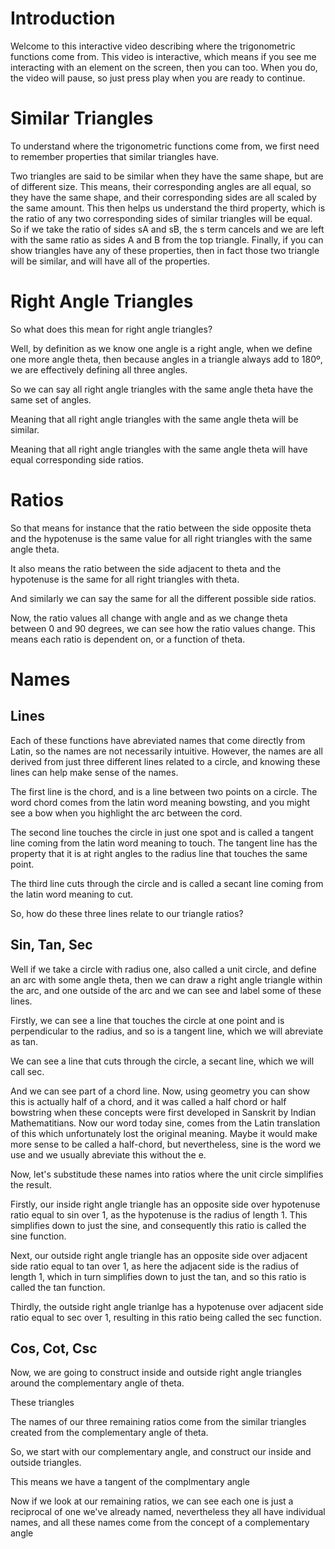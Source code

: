 
# Introduction
Welcome to this interactive video describing where the trigonometric functions come from. This video is interactive, which means if you see me interacting with an element on the screen, then you can too. When you do, the video will pause, so just press play when you are ready to continue.

# Similar Triangles
To understand where the trigonometric functions come from, we first need to remember properties that similar triangles have.

Two triangles are said to be similar when they have the same shape, but are of different size. This means, their corresponding angles are all equal, so they have the same shape, and their corresponding sides are all scaled by the same amount. This then helps us understand the third property, which is the ratio of any two corresponding sides of similar triangles will be equal. So if we take the ratio of sides sA and sB, the s term cancels and we are left with the same ratio as sides A and B from the top triangle. Finally, if you can show triangles have any of these properties, then in fact those two triangle will be similar, and will have all of the properties.

# Right Angle Triangles
So what does this mean for right angle triangles?

Well, by definition as we know one angle is a right angle, when we define one more angle theta, then because angles in a triangle always add to 180º, we are effectively defining all three angles.

So we can say all right angle triangles with the same angle theta have the same set of angles.

Meaning that all right angle triangles with the same angle theta will be similar.

Meaning that all right angle triangles with the same angle theta will have equal corresponding side ratios.

# Ratios
So that means for instance that the ratio between the side opposite theta and the hypotenuse is the same value for all right triangles with the same angle theta.

It also means the ratio between the side adjacent to theta and the hypotenuse is the same for all right triangles with theta.

And similarly we can say the same for all the different possible side ratios.

Now, the ratio values all change with angle and as we change theta between 0 and 90 degrees, we can see how the ratio values change. This means each ratio is dependent on, or a function of theta. 

# Names
## Lines
Each of these functions have abreviated names that come directly from Latin, so the names are not necessarily intuitive. However, the names are all derived from just three different lines related to a circle, and knowing these lines can help make sense of the names.

The first line is the chord, and is a line between two points on a circle. The word chord comes from the latin word meaning bowsting, and you might see a bow when you highlight the arc between the cord.

The second line touches the circle in just one spot and is called a tangent line coming from the latin word meaning to touch. The tangent line has the property that it is at right angles to the radius line that touches the same point.

The third line cuts through the circle and is called a secant line coming from the latin word meaning to cut.

So, how do these three lines relate to our triangle ratios?

## Sin, Tan, Sec
Well if we take a circle with radius one, also called a unit circle, and define an arc with some angle theta, then we can draw a right angle triangle within the arc, and one outside of the arc and we can see and label some of these lines.

Firstly, we can see a line that touches the circle at one point and is perpendicular to the radius, and so is a tangent line, which we will abreviate as tan.

We can see a line that cuts through the circle, a secant line, which we will call sec.

And we can see part of a chord line. Now, using geometry you can show this is actually half of a chord, and it was called a half chord or half bowstring when these concepts were first developed in Sanskrit by Indian Mathematitians. Now our word today sine, comes from the Latin translation of this which unfortunately lost the original meaning. Maybe it would make more sense to be called a half-chord, but nevertheless, sine is the word we use and we usually abreviate this without the e.

Now, let's substitude these names into ratios where the unit circle simplifies the result.

Firstly, our inside right angle triangle has an opposite side over hypotenuse ratio equal to sin over 1, as the hypotenuse is the radius of length 1. This simplifies down to just the sine, and consequently this ratio is called the sine function.

Next, our outside right angle triangle has an opposite side over adjacent side ratio equal to tan over 1, as here the adjacent side is the radius of length 1, which in turn simplifies down to just the tan, and so this ratio is called the tan function.

Thirdly, the outside right angle trianlge has a hypotenuse over adjacent side ratio equal to sec over 1, resulting in this ratio being called the sec function.

## Cos, Cot, Csc
Now, we are going to construct inside and outside right angle triangles around the complementary angle of theta.

These triangles 

The names of our three remaining ratios come from the similar triangles created from the complementary angle of theta.

So, we start with our complementary angle, and construct our inside and outside triangles.

This means we have a tangent of the complmentary angle

Now if we look at our remaining ratios, we can see each one is just a reciprocal of one we've already named, nevertheless they all have individual names, and all these names come from the concept of a complementary angle
